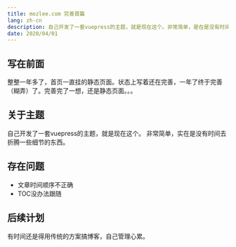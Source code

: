 ```yaml
---
title: mozlee.com 完善首篇
lang: zh-cn
description: 自己开发了一套vuepress的主题，就是现在这个。非常简单，是在是没有时间去折腾一些细节的东西。
date: 2020/04/01
---
```

## 写在前面
整整一年多了，首页一直挂的静态页面。状态上写着还在完善，一年了终于完善（糊弄）了。完善完了一想，还是静态页面。。。 
## 关于主题
自己开发了一套vuepress的主题，就是现在这个。
非常简单，实在是没有时间去折腾一些细节的东西。
## 存在问题
- 文章时间顺序不正确
- TOC没办法跟随
## 后续计划
有时间还是得用传统的方案搞博客，自己管理心累。